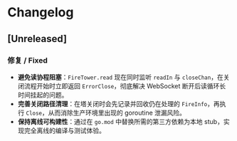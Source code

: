 # Changelog

## [Unreleased]
### 修复 / Fixed
- **避免读协程阻塞**：`FireTower.read` 现在同时监听 `readIn` 与 `closeChan`，在关闭流程开始时立即返回 `ErrorClose`，彻底解决 WebSocket 断开后读循环长时间挂起的问题。
- **完善关闭路径清理**：在塔关闭时会先记录并回收仍在处理的 `FireInfo`，再执行 `Close`，从而消除生产环境里出现的 goroutine 泄漏风险。
- **保持离线可构建性**：通过在 `go.mod` 中替换所需的第三方依赖为本地 stub，实现完全离线的编译与测试体验。
